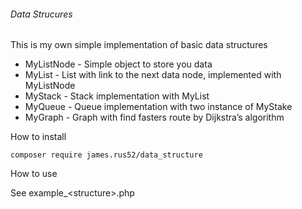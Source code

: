 ###### Data Strucures

This is my own simple implementation of basic data structures

- MyListNode - Simple object to store you data
- MyList - List with link to the next data node, implemented with MyListNode 
- MyStack - Stack implementation with MyList
- MyQueue - Queue implementation with two instance of MyStake
- MyGraph - Graph with find fasters route by Dijkstra’s algorithm

How to install

`composer require james.rus52/data_structure`

How to use

See example_\<structure\>.php